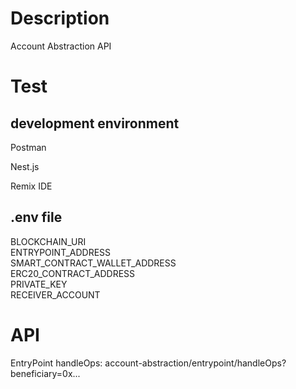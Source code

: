 # Description

Account Abstraction API

# Test

## development environment

Postman

Nest.js

Remix IDE

## .env file

BLOCKCHAIN_URI  
ENTRYPOINT_ADDRESS  
SMART_CONTRACT_WALLET_ADDRESS  
ERC20_CONTRACT_ADDRESS  
PRIVATE_KEY  
RECEIVER_ACCOUNT  

# API

EntryPoint handleOps: account-abstraction/entrypoint/handleOps?beneficiary=0x...